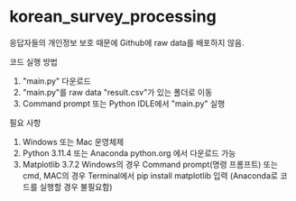 # korean_survey_processing
응답자들의 개인정보 보호 때문에 Github에 raw data를 배포하지 않음.

코드 실행 방법
1. "main.py" 다운로드
2. "main.py"를 raw data "result.csv"가 있는 폴더로 이동
3. Command prompt 또는 Python IDLE에서 "main.py" 실행

필요 사항
1. Windows 또는 Mac 운영체제
2. Python 3.11.4 또는 Anaconda
   python.org 에서 다운로드 가능
3. Matplotlib 3.7.2
   Windows의 경우 Command prompt(명령 프롬프트) 또는 cmd, MAC의 경우 Terminal에서
   pip install matplotlib
   입력 (Anaconda로 코드를 실행할 경우 불필요함)
